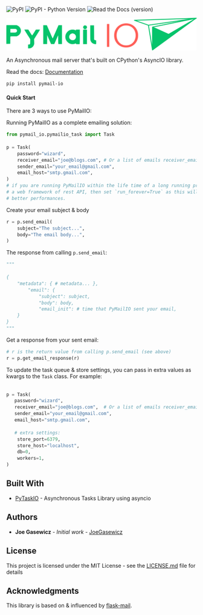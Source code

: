 ![PyPI](https://img.shields.io/pypi/v/pymail-io)
![PyPI - Python Version](https://img.shields.io/pypi/pyversions/pymail-io)
![Read the Docs (version)](https://img.shields.io/readthedocs/pymail-io/latest)

![PyMailIO](assets/pymail_io.png)

 An Asynchronous mail server that's built on CPython's AsyncIO library.
 
Read the docs: [Documentation](https://pymail-io.readthedocs.io/en/latest/)


```bash
pip install pymail-io
```

#### Quick Start


There are 3 ways to use PyMailIO:


Running PyMailIO as a complete emailing solution:

```python
from pymail_io.pymailio_task import Task

p = Task(
    password="wizard",
    receiver_email="joe@blogs.com", # Or a list of emails receiver_email=["joe@blogs.com", ...],
    sender_email="your_email@gmail.com",
    email_host="smtp.gmail.com",
)
# if you are running PyMailIO within the life time of a long running process, such as
# a web framework of rest API, then set `run_forever=True` as this will yield much
# better performances.
```
Create your email subject & body
```python
r = p.send_email(
    subject="The subject...",
    body="The email body...",
)

```

The response from calling `p.send_email`:
```python
"""

{
    "metadata": { # metadata... },
        "email": {
            "subject": subject,
            "body": body,
            "email_init": # time that PyMailIO sent your email,
    }
}
"""
```

Get a response from your sent email:
```python
# r is the return value from calling p.send_email (see above)
r = p.get_email_response(r)

```


To update the task queue & store settings, you can pass in extra values as kwargs to
the `Task` class. For example:

```python

p = Task(
   password="wizard",
   receiver_email="joe@blogs.com",  # Or a list of emails receiver_email=["joe@blogs.com", ...],
   sender_email="your_email@gmail.com",
   email_host="smtp.gmail.com",

   # extra settings:
    store_port=6379,
    store_host="localhost",
    db=0,
    workers=1,
)

```
## Built With

* [PyTaskIO](https://github.com/joegasewicz/pytask_io) - Asynchronous Tasks Library using asyncio


## Authors

* **Joe Gasewicz** - *Initial work* - [JoeGasewicz](https://github.com/joegasewicz/)

## License

This project is licensed under the MIT License - see the [LICENSE.md](LICENSE.md) file for details

## Acknowledgments

This library is based on & influenced by [flask-mail](https://github.com/mattupstate/flask-mail).